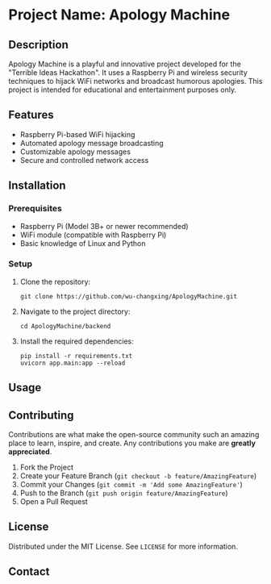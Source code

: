 # Project Name: Apology Machine

## Description

Apology Machine is a playful and innovative project developed for the "Terrible Ideas Hackathon". It uses a Raspberry Pi and wireless security techniques to hijack WiFi networks and broadcast humorous apologies. This project is intended for educational and entertainment purposes only.

## Features

- Raspberry Pi-based WiFi hijacking
- Automated apology message broadcasting
- Customizable apology messages
- Secure and controlled network access

## Installation

### Prerequisites

- Raspberry Pi (Model 3B+ or newer recommended)
- WiFi module (compatible with Raspberry Pi)
- Basic knowledge of Linux and Python

### Setup

1. Clone the repository:
   ```
   git clone https://github.com/wu-changxing/ApologyMachine.git
   ```
2. Navigate to the project directory:
   ```
   cd ApologyMachine/backend
   ```
3. Install the required dependencies:
   ```
   pip install -r requirements.txt
   uvicorn app.main:app --reload 
   ```

## Usage

## Contributing

Contributions are what make the open-source community such an amazing place to learn, inspire, and create. Any contributions you make are **greatly appreciated**.

1. Fork the Project
2. Create your Feature Branch (`git checkout -b feature/AmazingFeature`)
3. Commit your Changes (`git commit -m 'Add some AmazingFeature'`)
4. Push to the Branch (`git push origin feature/AmazingFeature`)
5. Open a Pull Request

## License

Distributed under the MIT License. See `LICENSE` for more information.

## Contact
